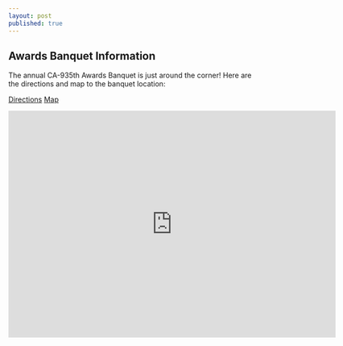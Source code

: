 ```yaml
---
layout: post
published: true
---
```

## Awards Banquet Information

The annual CA-935th Awards Banquet is just around the corner! Here are the directions and map to the banquet location:

[Directions](https://drive.google.com/open?id=1cGA6jrjubfKkeAE2wxhkiikHuuQ_6nly)
[Map](https://drive.google.com/open?id=1956o14PSkjA8k9ru_qvf0V3vGN8CAFZf)

<iframe src="https://www.google.com/maps/embed?pb=!1m18!1m12!1m3!1d3355.9112781198314!2d-117.21074888492967!3d32.74154648098273!2m3!1f0!2f0!3f0!3m2!1i1024!2i768!4f13.1!3m3!1m2!1s0x80deab1cb58409ff%3A0xdac0f860ce2f8c30!2sThe+Bay+View+Restaurant!5e0!3m2!1sen!2sus!4v1526317094772" width="650" height="450" frameborder="0" style="border:0" allowfullscreen></iframe>
